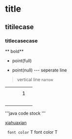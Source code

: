 # title
## titilecase
### titlecasecase
** bold**
+  point(full)
-  point(null)
--- seperate line
[](hyperlink) 
>   vertical line
<small>narrow</small>

<table>
  <tr align="center">
    <th></th>
    <th></th>
  </tr>
  
  <tr>
  	<td align="center"></td>
    <td align="center"></td>
    <td align="center"></td>
    <td>1<br /></td>
    <td></td>
  </tr>
  
  <tr>
  	<td align="center"></td>
    <td colspan="2" align="center"></td>
    <td><br /></td>
    <td><br /></td>
  </tr>
</table> 


'''java
code stock
'''

<u>xiahuaxian</u>

` font color`
T font color T
